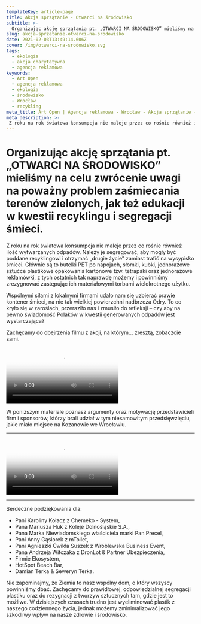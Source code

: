 ```yaml
---
templateKey: article-page
title: Akcja sprzątanie - Otwarci na środowisko
subtitle: >-
  Organizując akcję sprzątania pt. „OTWARCI NA ŚRODOWISKO” mieliśmy na celu zwrócenie uwagi na poważny problem zaśmiecania terenów zielonych, jak też edukacji w kwestii recyklingu i segregacji śmieci.
slug: akcja-sprzatanie-otwarci-na-srodowisko
date: 2021-02-03T13:49:14.606Z
cover: /img/otwarci-na-srodowisko.svg
tags:
  - ekologia
  - akcja charytatywna
  - agencja reklamowa
keywords:
  - Art Open
  - agencja reklamowa
  - ekologia
  - środowisko
  - Wrocław
  - recykling
meta_title: Art Open | Agencja reklamowa - Wrocław - Akcja sprzątanie - Otwarci na środowisko
meta_description: >-
 Z roku na rok światowa konsumpcja nie maleje przez co rośnie również ilość wytwarzanych odpadów. Należy je segregować, aby mogły być poddane recyklingowi i otrzymać „drugie życie” zamiast trafić na wysypisko śmieci.
---
```

# Organizując akcję sprzątania pt. „OTWARCI NA ŚRODOWISKO” mieliśmy na celu zwrócenie uwagi na poważny problem zaśmiecania terenów zielonych, jak też edukacji w kwestii recyklingu i segregacji śmieci.

Z roku na rok światowa konsumpcja nie maleje przez co rośnie również ilość wytwarzanych odpadów. Należy je segregować, aby mogły być poddane recyklingowi i otrzymać „drugie życie” zamiast trafić na wysypisko śmieci. Głównie są to butelki PET po napojach, słomki, kubki, jednorazowe sztućce plastikowe opakowania kartonowe tzw. tetrapaki oraz jednorazowe reklamówki, z tych ostatnich tak naprawdę możemy i powinniśmy zrezygnować zastępując ich materiałowymi torbami wielokrotnego użytku.

Wspólnymi siłami z lokalnymi firmami udało nam się uzbierać prawie kontener śmieci, na nie tak wielkiej powierzchni nadbrzeża Odry. To co kryło się w zaroślach, przeraziło nas i zmusiło do refleksji – czy aby na pewno świadomość Polaków w kwestii generowanych odpadów jest wystarczająca?

Zachęcamy do obejrzenia filmu z akcji, na którym... zresztą, zobaczcie sami.

<video src="https://artopen.pl/film/Akcja_Sprzatanie.mp4" poster="/img/video-cover.jpg" controls async></video>



W poniższym materiale poznasz argumenty oraz motywację przedstawicieli firm i sponsorów, którzy brali udział w tym niesamowitym przedsięwzięciu, jakie miało miejsce na Kozanowie we Wrocławiu.

---


<video src="https://artopen.pl/film/Wywiady.mp4" poster="/img/video-cover.jpg" controls async></video>


---

Serdeczne podziękowania dla:

- Pani Karoliny Kołacz z Chemeko - System,
- Pana Mariusza Huk z Koleje Dolnośląskie S.A.,
- Pana Marka Niewiadomskiego właściciela marki Pan Precel,
- Pani Anny Gąsiorek z mToilet,
- Pani Agnieszki Ćwikła Suszek z Wróblewska Business Event,
- Pana Andrzeja Witczaka z DronLot & Partner Ubezpieczenia,
- Firmie Ekosystem,
- HotSpot Beach Bar,
- Damian Terka & Seweryn Terka.

Nie zapominajmy, że Ziemia to nasz wspólny dom, o który wszyscy powinniśmy dbać. Zachęcamy do prawidłowej, odpowiedzialnej segregacji plastiku oraz do rezygnacji z tworzyw sztucznych tam, gdzie jest to możliwe. W dzisiejszych czasach trudno jest wyeliminować plastik z naszego codziennego życia, jednak możemy zminimalizować jego szkodliwy wpływ na nasze zdrowie i środowisko.

